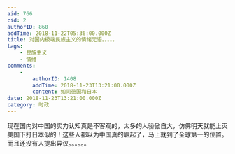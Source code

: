 ```yaml
---
aid: 766
cid: 2
authorID: 860
addTime: 2018-11-22T05:36:00.000Z
title: 对国内极端民族主义的情绪无语。。。。。
tags:
    - 民族主义
    - 情绪
comments:
    -
        authorID: 1408
        addTime: 2018-11-23T13:21:00.000Z
        content: 如同德国和日本
date: 2018-11-23T13:21:00.000Z
category: 时政
---
```


现在国内对中国的实力认知真是不客观的，太多的人骄傲自大，仿佛明天就能上灭美国下打日本似的！这些人都以为中国真的崛起了，马上就到了全球第一的位置。而且还没有人提出异议。。。。。。
